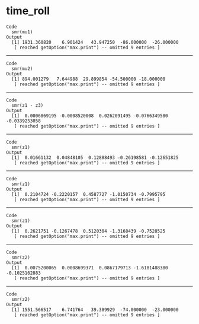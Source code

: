# time_roll

    Code
      smr(mu1)
    Output
      [1] 1931.360820    6.901424   43.947250  -86.000000  -26.000000
       [ reached getOption("max.print") -- omitted 9 entries ]

---

    Code
      smr(mu2)
    Output
      [1] 894.001279   7.644988  29.899854 -54.500000 -18.000000
       [ reached getOption("max.print") -- omitted 9 entries ]

---

    Code
      smr(z1 - z3)
    Output
      [1]  0.0006869195 -0.0008520008  0.0262091495 -0.0766349580 -0.0339253058
       [ reached getOption("max.print") -- omitted 9 entries ]

---

    Code
      smr(z1)
    Output
      [1]  0.01661132  0.04848105  0.12888493 -0.26198581 -0.12651825
       [ reached getOption("max.print") -- omitted 9 entries ]

---

    Code
      smr(z1)
    Output
      [1]  0.2104724 -0.2220157  0.4587727 -1.0150734 -0.7995795
       [ reached getOption("max.print") -- omitted 9 entries ]

---

    Code
      smr(z1)
    Output
      [1]  0.2621751 -0.1267478  0.5120304 -1.3168439 -0.7528525
       [ reached getOption("max.print") -- omitted 9 entries ]

---

    Code
      smr(z2)
    Output
      [1]  0.0075200065  0.0008699371  0.0867179713 -1.6181488380 -0.1025162883
       [ reached getOption("max.print") -- omitted 9 entries ]

---

    Code
      smr(z2)
    Output
      [1] 1551.566517    6.741764   39.389929  -74.000000  -23.000000
       [ reached getOption("max.print") -- omitted 9 entries ]

